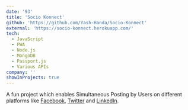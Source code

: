 ```yaml
---
date: '93'
title: 'Socio Konnect'
github: 'https://github.com/Yash-Handa/Socio-Konnect'
external: 'https://socio-konnect.herokuapp.com/'
tech:
  - JavaScript
  - PWA
  - Node.js
  - MongoDB
  - Passport.js
  - Various APIs
company: ''
showInProjects: true
---
```


A fun project which enables Simultaneous Posting by Users on different platforms like [Facebook](https://developers.facebook.com/docs/graph-api), [Twitter](https://developer.twitter.com/en/docs) and [LinkedIn](https://docs.microsoft.com/en-us/linkedin/).
